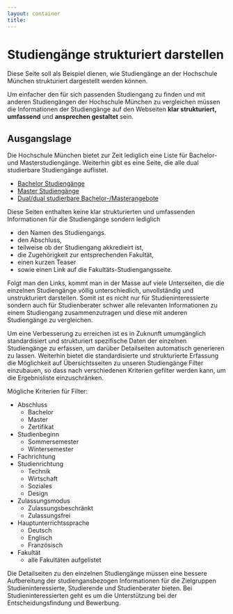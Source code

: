 ```yaml
---
layout: container
title:
---
```


# Studiengänge strukturiert darstellen

Diese Seite soll als Beispiel dienen, wie Studiengänge an der Hochschule München strukturiert dargestellt werden können.

Um einfacher den für sich passenden Studiengang zu finden und mit anderen Studiengängen der Hochschule München zu vergleichen müssen die Informationen der Studiengänge auf den Webseiten **klar strukturiert, umfassend** und **ansprechen gestaltet** sein.


## Ausgangslage

Die Hochschule München bietet zur Zeit lediglich eine Liste für Bachelor- und Masterstudiengänge. Weiterhin gibt es eine Seite, die alle dual studierbare Studiengänge auflistet.

* [Bachelor Studiengänge](https://hm.edu/allgemein/studienangebote/bachelor/studiengaenge.de.html)
* [Master Studiengänge](https://www.hm.edu/allgemein/studienangebote/master_1/studiengaenge.de.html)
* [Dual/dual studierbare Bachelor-/Masterangebote](https://www.hm.edu/allgemein/studienangebote/dual/index.de.jsp)

Diese Seiten enthalten keine klar strukturierten und umfassenden Informationen für die Studiengänge sondern lediglich
* den Namen des Studiengangs.
* den Abschluss,
* teilweise ob der Studiengang akkredieirt ist,
* die Zugehörigkeit zur entsprechenden Fakultät,
* einen kurzen Teaser
* sowie einen Link auf die Fakultäts-Studiengangsseite.

Folgt man den Links, kommt man in der Masse auf viele Unterseiten, die die einzelnen Studiengänge völlig unterschiedlich, unvollständig und unstrukturiert darstellen. Somit ist es nicht nur für Studieninteressierte sondern auch für Studienberater schwer alle relevanten Informationen zu einem Studiengang zusammenzutragen und diese mit anderen Studiengänge zu vergleichen.

Um eine Verbesserung zu erreichen ist es in Zuknunft umumgänglich standardisiert und strukturiert spezifische Daten der einzelnen Studiengänge zu erfassen, um darüber Detailseiten automatisch generieren zu lassen. Weiterhin bietet die standardisierte und strukturierte Erfassung die Möglichkeit auf Übersichtsseiten zu unseren Studiengänge Filter einzubauen, so dass nach verschiedenen Kriterien gefilter werden kann, um die Ergebnisliste einzuschränken.

Mögliche Kriterien für Filter:
* Abschluss
  * Bachelor
  * Master
  * Zertifikat
* Studienbeginn
  * Sommersemester
  * Wintersemester
* Fachrichtung
* Studienrichtung
  * Technik
  * Wirtschaft
  * Soziales
  * Design
* Zulassungsmodus
  * Zulassungsbeschränkt
  * Zulassungsfrei
* Hauptunterrichtssprache
  * Deutsch
  * Englisch
  * Französisch
* Fakultät
  * alle Fakultäten aufgelistet

Die Detailseiten zu den einzelnen Studiengänge müssen eine bessere Aufbereitung der studiengansbezogen Informationen für die Zielgruppen Studieninteressierte, Studierende und Studienberater bieten. Bei Studieninteressierten geht es um die Unterstützung bei der Entscheidungsfindung und Bewerbung. 
